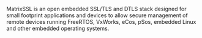 MatrixSSL is an open embedded SSL/TLS and DTLS stack designed for small footprint applications and devices to allow secure management of remote devices running FreeRTOS, VxWorks, eCos, pSos, embedded Linux and other embedded operating systems.

